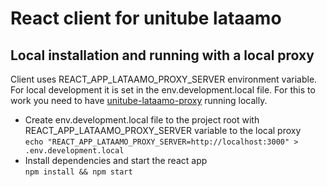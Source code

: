 # React client for unitube lataamo

## Local installation and running with a local proxy

Client uses REACT_APP_LATAAMO_PROXY_SERVER environment variable. For local development it is set in the env.development.local file. For this to work you need to have [unitube-lataamo-proxy](https://version.helsinki.fi/tike-ohtu/unitube-lataamo-proxy) running locally.
- Create env.development.local file to the project root with REACT_APP_LATAAMO_PROXY_SERVER variable to the local proxy<br>
  `echo "REACT_APP_LATAAMO_PROXY_SERVER=http://localhost:3000" > .env.development.local`
- Install dependencies and start the react app <br>
  `npm install && npm start`
